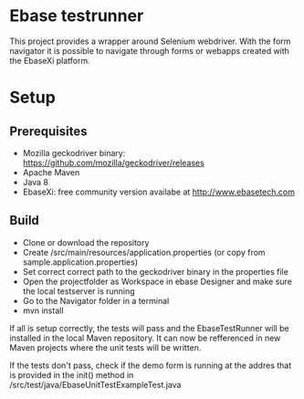 # Ebase testrunner

This project provides a wrapper around Selenium webdriver. With the form navigator it is possible to navigate through forms or webapps created with the EbaseXi platform. 

# Setup

## Prerequisites 

- Mozilla geckodriver binary: https://github.com/mozilla/geckodriver/releases
- Apache Maven
- Java 8
- EbaseXi: free community version availabe at http://www.ebasetech.com 


## Build

- Clone or download the repository 
- Create /src/main/resources/application.properties (or copy from sample.application.properties)
- Set correct correct path to the geckodriver binary in the properties file
- Open the projectfolder as Workspace in ebase Designer and make sure the local testserver is running
- Go to the Navigator folder in a terminal
- mvn install

If all is setup correctly, the tests will pass and the EbaseTestRunner will be installed in the local Maven repository. It can now be refferenced in new Maven projects where the unit tests will be written.

If the tests don't pass, check if the demo form is running at the addres that is provided in the init() method in /src/test/java/EbaseUnitTestExampleTest.java



